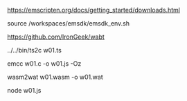https://emscripten.org/docs/getting_started/downloads.html

source /workspaces/emsdk/emsdk_env.sh

https://github.com/IronGeek/wabt

../../bin/ts2c w01.ts

emcc w01.c -o w01.js -Oz

wasm2wat w01.wasm -o w01.wat

node w01.js